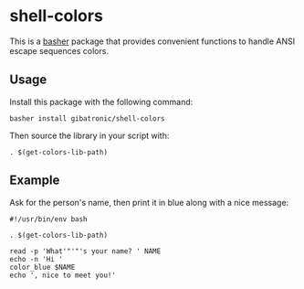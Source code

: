 # shell-colors

This is a [basher](https://github.com/basherpm/basher) package that provides convenient functions to handle ANSI escape sequences colors.

## Usage

Install this package with the following command:

```shell
basher install gibatronic/shell-colors
```

Then source the library in your script with:

```shell
. $(get-colors-lib-path)
```

## Example

Ask for the person's name, then print it in blue along with a nice message:

```shell
#!/usr/bin/env bash

. $(get-colors-lib-path)

read -p 'What'"'"'s your name? ' NAME
echo -n 'Hi '
color_blue $NAME
echo ', nice to meet you!'
```
